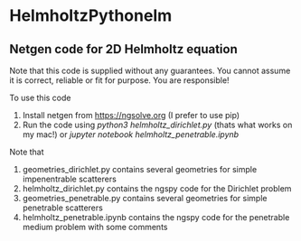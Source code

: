 # HelmholtzPythonelm
## Netgen code for 2D Helmholtz equation
Note that this code is supplied without any guarantees.  You cannot assume it is correct, reliable or fit for purpose.  You
are responsible!

To use this code
1. Install netgen from https://ngsolve.org (I prefer to use pip)
2. Run the code using
  *python3 helmholtz_dirichlet.py* (thats what works on my mac!)
   or
   *jupyter notebook helmholtz_penetrable.ipynb*

Note that 
1. geometries_dirichlet.py contains several geometries for simple impenentrable scatterers
2. helmholtz_dirichlet.py contains the ngspy code for the Dirichlet problem
3. geometries_penetrable.py contains several geometries for simple penetrable scatterers
4. helmholtz_penetrable.ipynb contains the ngspy code for the penetrable medium problem with some comments
